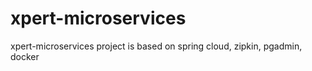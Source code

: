 # xpert-microservices
xpert-microservices project is based on spring cloud, zipkin, pgadmin, docker

